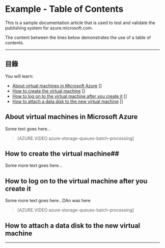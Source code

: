 <properties pageTitle="Documentation Example - Table of Contents" metaKeywords="" description="This is an example document" services="" documentationCenter="" title="Documentation Example - Table of Contents" solutions="" authors="" videoId="" scriptId="" />

# Example - Table of Contents #

This is a sample documentation article that is used to test and validate the publishing system for azure.microsoft.com.  

The content between the lines below demonstrates the use of a table of contents.  


---
## 目錄 ##

You will learn: 

- [About virtual machines in Microsoft Azure] []
- [How to create the virtual machine] [] 
- [How to log on to the virtual machine after you create it] [] 
- [How to attach a data disk to the new virtual machine] [] 


## <a id="virtualmachine"> </a>About virtual machines in Microsoft Azure ##

Some text goes here...

> [AZURE.VIDEO azure-storage-queues-batch-processing]

## <a id="custommachine"> </a>How to create the virtual machine##

Some more text goes here...

<H2><a id="logon"> </a>How to log on to the virtual machine after you create it</H2>

Some more text goes here...DAn was here

> [AZURE.VIDEO azure-storage-queues-batch-processing]

## <a id="attachdisk"> </a>How to attach a data disk to the new virtual machine ##

---

[About virtual machines in Microsoft Azure]: #virtualmachine
[How to create the virtual machine]: #custommachine
[How to log on to the virtual machine after you create it]: #logon
[How to attach a data disk to the new virtual machine]: #attachdisk
[How to set up communication with the virtual machine]: #endpoints
